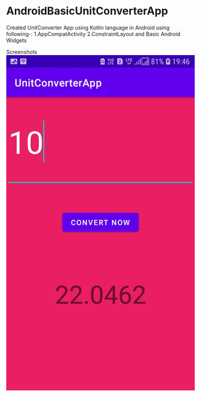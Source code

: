 # AndroidBasicUnitConverterApp
Created UnitConverter App using Kotlin language in Android using following-:
1.AppCompatActivity 
2.ConstraintLayout and Basic Android Widgets
  
  Screenshots
  ![](screenshot.jpeg?raw=true "Optional Title")
